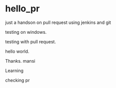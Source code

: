 # hello_pr

just a handson on pull request using jenkins and git

testing on windows.

testing with pull request.

hello world. 

Thanks.
mansi


Learning

checking pr 
